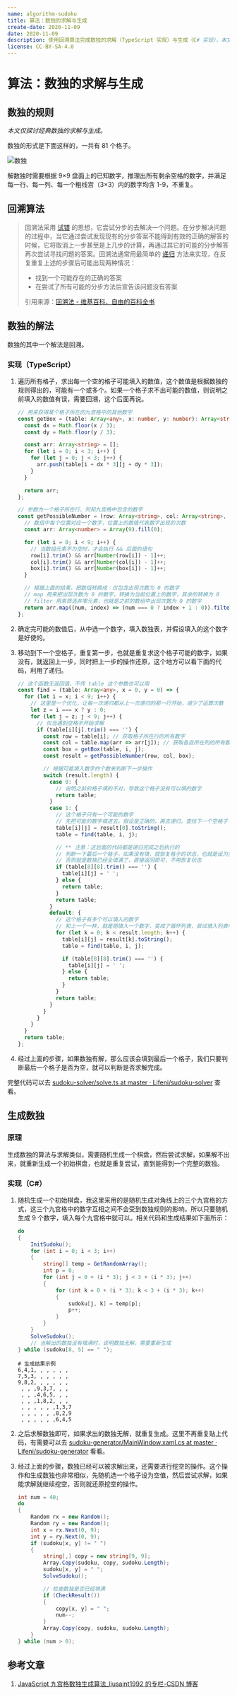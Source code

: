 ```yaml
---
name: algorithm-sudoku
title: 算法：数独的求解与生成
create-date: 2020-11-09
date: 2020-11-09
description: 使用回溯算法完成数独的求解（TypeScript 实现）与生成（C# 实现），本文中的算法仅考虑到了数独只有一个解的情况。
license: CC-BY-SA-4.0
---
```


# 算法：数独的求解与生成

## 数独的规则

_本文仅探讨经典数独的求解与生成。_

数独的形式是下面这样的，一共有 81 个格子。

![数独](https://file.lifeni.life/markdown/algorithm-sudoku/sudoku.svg)

解数独时需要根据 9×9 盘面上的已知数字，推理出所有剩余空格的数字，并满足每一行、每一列、每一个粗线宫（3×3）内的数字均含 1-9，不重复。

## 回溯算法

> 回溯法采用 [试错](https://zh.wikipedia.org/wiki/试错) 的思想，它尝试分步的去解决一个问题。在分步解决问题的过程中，当它通过尝试发现现有的分步答案不能得到有效的正确的解答的时候，它将取消上一步甚至是上几步的计算，再通过其它的可能的分步解答再次尝试寻找问题的答案。回溯法通常用最简单的 [递归](https://zh.wikipedia.org/wiki/递归) 方法来实现，在反复重复上述的步骤后可能出现两种情况：
>
> - 找到一个可能存在的正确的答案
> - 在尝试了所有可能的分步方法后宣告该问题没有答案
>
> 引用来源：[回溯法 - 维基百科，自由的百科全书](https://zh.wikipedia.org/wiki/%E5%9B%9E%E6%BA%AF%E6%B3%95)

## 数独的解法

数独的其中一个解法是回溯。

### 实现（TypeScript）

1. 遍历所有格子，求出每一个空的格子可能填入的数值，这个数值是根据数独的规则得出的，可能有一个或多个。如果一个格子求不出可能的数值，则说明之前填入的数值有误，需要回溯，这个后面再说。

   ```typescript
   // 用来获得某个格子所在的九宫格中的其他数字
   const getBox = (table: Array<any>, x: number, y: number): Array<string> => {
     const dx = Math.floor(x / 3);
     const dy = Math.floor(y / 3);

     const arr: Array<string> = [];
     for (let i = 0; i < 3; i++) {
       for (let j = 0; j < 3; j++) {
         arr.push(table[i + dx * 3][j + dy * 3]);
       }
     }

     return arr;
   };

   // 参数为一个格子所在行、列和九宫格中包含的数字
   const getPossibleNumber = (row: Array<string>, col: Array<string>, box: Array<string>) => {
     // 数组中每个位置对应一个数字，位置上的数值代表数字出现的次数
     const arr: Array<number> = Array(9).fill(0);

     for (let i = 0; i < 9; i++) {
       // 当数组元素不为空时，才会执行 && 后面的语句
       row[i].trim() && arr[Number(row[i]) - 1]++;
       col[i].trim() && arr[Number(col[i]) - 1]++;
       box[i].trim() && arr[Number(box[i]) - 1]++;
     }

     // 根据上面的结果，把数组转换成：仅包含出现次数为 0 的数字
     // map 用来把出现次数为 0 的数字，转换为当前位置上的数字，其余的转换为 0
     // filter 用来筛选非零元素，也就是之前的数组中出现次数为 0 的数字
     return arr.map((num, index) => (num === 0 ? index + 1 : 0)).filter(num => !!num);
   };
   ```

2. 确定完可能的数值后，从中选一个数字，填入数独表，并假设填入的这个数字是好使的。

3. 移动到下一个空格子，重复第一步，也就是重复求这个格子可能的数字，如果没有，就返回上一步，同时把上一步的操作还原，这个地方可以看下面的代码，利用了递归。

   ```typescript
   // 这个函数无返回值、不传 table 这个参数也可以用
   const find = (table: Array<any>, x = 0, y = 0) => {
     for (let i = x; i < 9; i++) {
       // 这里是一个优化，让每一次递归都从上一次递归的那一行开始，减少了运算次数
       let z = i === x ? y : 0;
       for (let j = z; j < 9; j++) {
         // 仅当遇到空格子开始求解
         if (table[i][j].trim() === '') {
           const row = table[i]; // 获取格子所在行的所有数字
           const col = table.map(arr => arr[j]); // 获取各自所在列的所有数字
           const box = getBox(table, i, j);
           const result = getPossibleNumber(row, col, box);

           // 根据可能填入数字的个数来判断下一步操作
           switch (result.length) {
             case 0: {
               // 说明之前的格子填的不对，导致这个格子没有可以填的数字
               return table;
             }
             case 1: {
               // 这个格子只有一个可能的数字
               // 先把可能的数字填进去，假设是正确的，再去递归，查找下一个空格子
               table[i][j] = result[0].toString();
               table = find(table, i, j);

               // ** 注意：这后面的代码都是递归完成之后执行的
               // 判断一下最后一个格子，如果没有填，就恢复格子的状态，也就是设为空
               // 否则就是数独已经全填满了，直接返回即可，不用恢复状态
               if (table[8][8].trim() === '') {
                 table[i][j] = ' ';
               } else {
                 return table;
               }
               return table;
             }
             default: {
               // 这个格子有多个可以填入的数字
               // 和上一个一样，就是把填入一个数字，变成了循环列表，尝试填入列表中的每一个数字
               for (let k = 0; k < result.length; k++) {
                 table[i][j] = result[k].toString();
                 table = find(table, i, j);

                 if (table[8][8].trim() === '') {
                   table[i][j] = ' ';
                 } else {
                   return table;
                 }
               }
               return table;
             }
           }
         }
       }
     }
     return table;
   };
   ```

4. 经过上面的步骤，如果数独有解，那么应该会填到最后一个格子，我们只要判断最后一个格子是否为空，就可以判断是否求解完成。

完整代码可以去 [sudoku-solver/solve.ts at master · Lifeni/sudoku-solver](https://github.com/Lifeni/sudoku-solver/blob/master/src/solve.ts) 查看。

## 生成数独

### 原理

生成数独的算法与求解类似，需要随机生成一个棋盘，然后尝试求解，如果解不出来，就重新生成一个初始棋盘，也就是重复尝试，直到能得到一个完整的数独。

### 实现（C#）

1. 随机生成一个初始棋盘，我这里采用的是随机生成对角线上的三个九宫格的方式，这三个九宫格中的数字互相之间不会受到数独规则的影响，所以只要随机生成 9 个数字，填入每个九宫格中就可以。相关代码和生成结果如下面所示：

   ```csharp
   do
   {
       InitSudoku();
       for (int i = 0; i < 3; i++)
       {
           string[] temp = GetRandomArray();
           int p = 0;
           for (int j = 0 + (i * 3); j < 3 + (i * 3); j++)
           {
               for (int k = 0 + (i * 3); k < 3 + (i * 3); k++)
               {
                   sudoku[j, k] = temp[p];
                   p++;
               }
           }
       }
       SolveSudoku();
       // 当解出的数独没有填满时，说明数独无解，需要重新生成
   } while (sudoku[8, 5] == " ");
   ```

   ```
   # 生成结果示例
   6,4,1, , , , , ,
   7,5,3, , , , , ,
   9,8,2, , , , , ,
    , , ,9,3,7, , ,
    , , ,4,6,5, , ,
    , , ,1,8,2, , ,
    , , , , , ,1,3,7
    , , , , , ,8,2,9
    , , , , , ,6,4,5
   ```

2. 之后求解数独即可，如果求出的数独无解，就重复生成。这里不再重复贴上代码，有需要可以去 [sudoku-generator/MainWindow.xaml.cs at master · Lifeni/sudoku-generator](https://github.com/Lifeni/sudoku-generator/blob/master/Sudoku/MainWindow.xaml.cs) 看看。

3. 经过上面的步骤，数独已经可以被求解出来，还需要进行挖空的操作。这个操作和生成数独也非常相似，先随机选一个格子设为空值，然后尝试求解，如果能求解就继续挖空，否则就还原挖空的操作。

   ```csharp
   int num = 40;
   do
   {
       Random rx = new Random();
       Random ry = new Random();
       int x = rx.Next(0, 9);
       int y = ry.Next(0, 9);
       if (sudoku[x, y] != " ")
       {
           string[,] copy = new string[9, 9];
           Array.Copy(sudoku, copy, sudoku.Length);
           sudoku[x, y] = " ";
           SolveSudoku();

           // 检查数独是否已经填满
           if (CheckResult())
           {
               copy[x, y] = " ";
               num--;
           }
           Array.Copy(copy, sudoku, sudoku.Length);
       }
   } while (num > 0);
   ```

## 参考文章

1. [JavaScript 九宫格数独生成算法\_liusaint1992 的专栏-CSDN 博客](https://blog.csdn.net/liusaint1992/article/details/51147149)
